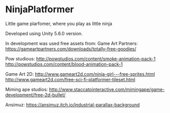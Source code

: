 # NinjaPlatformer
Little game plarfomer, where you play as little ninja

Developed using Unity 5.6.0 version.

In development was used free assets from:
Game Art Partners:
https://gameartpartners.com/downloads/totally-free-goodies/

Pow studious:
http://powstudios.com/content/smoke-animation-pack-1
http://powstudios.com/content/blood-animation-pack-1

Game Art 2D:
http://www.gameart2d.com/ninja-girl---free-sprites.html
http://www.gameart2d.com/free-sci-fi-platformer-tileset.html

Miming ape studios:
http://www.staccatointeractive.com/mimingape/game-development/free-2d-bullet/

Ansimuz:
https://ansimuz.itch.io/industrial-parallax-background
